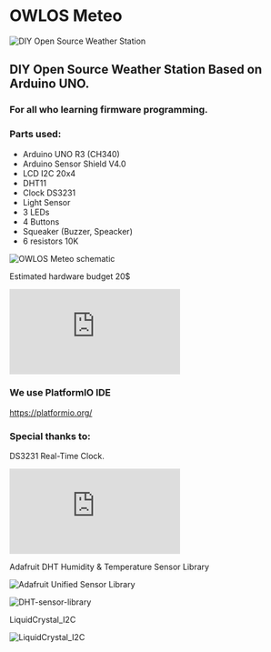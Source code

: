# OWLOS Meteo

![DIY Open Source Weather Station](https://github.com/KirinDenis/Meteo/raw/main/resources/gallery/MeteoLogo.jpg)

## DIY Open Source Weather Station Based on Arduino UNO.

### For all who learning firmware programming.

### Parts used:
- Arduino UNO R3 (CH340)
- Arduino Sensor Shield V4.0
- LCD I2C 20x4
- DHT11
- Clock DS3231
- Light Sensor
- 3 LEDs
- 4 Buttons
- Squeaker (Buzzer, Speacker)
- 6 resistors 10K

![OWLOS Meteo schematic](https://github.com/KirinDenis/Meteo/raw/main/resources/gallery/MeteoSchematic.jpg)

Estimated hardware budget 20$

![3D STL models of boxes are also available for 3D printing](https://github.com/KirinDenis/Meteo/raw/main/3DprintingSTL/back.stl)
                                                        
### We use PlatformIO IDE
https://platformio.org/

### Special thanks to:
DS3231 Real-Time Clock.

![DS3231](http://www.jarzebski.pl/arduino/komponenty/zegar-czasu-rzeczywistego-rtc-ds3231.html)

Adafruit DHT Humidity & Temperature Sensor Library

![Adafruit Unified Sensor Library](https://github.com/adafruit/Adafruit_Sensor)

![DHT-sensor-library](https://github.com/adafruit/DHT-sensor-library)

LiquidCrystal_I2C

![LiquidCrystal_I2C](https://gitlab.com/tandembyte/liquidcrystal_i2c)



